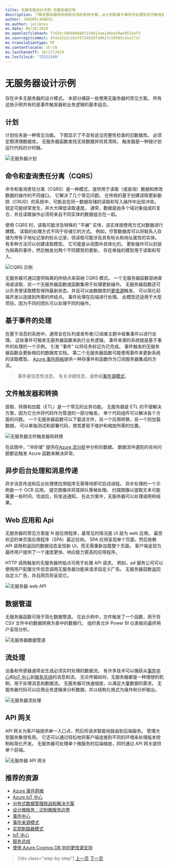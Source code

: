 ```yaml
---
title: 无服务器设计示例-无服务器应用
description: 了解无服务器体系结构支持的各种方案，从计划和基于事件的处理到文件触发器和流进程。
author: JEREMYLIKNESS
ms.author: jeliknes
ms.date: 06/26/2018
ms.openlocfilehash: f7d3ec50608848b725d813ae2a9ee59ae9532ef3
ms.sourcegitcommit: 4f4a32a5c16a75724920fa9627c59985c41e173c
ms.translationtype: MT
ms.contentlocale: zh-CN
ms.lasthandoff: 10/17/2019
ms.locfileid: "72522349"
---
```

# <a name="serverless-design-examples"></a>无服务器设计示例

存在许多无服务器的设计模式。 本部分捕获一些使用无服务器的常见方案。 所有这些示例共有的是事件触发器和业务逻辑的基本组合。

## <a name="scheduling"></a>计划

计划任务是一种常见功能。 下图显示了不具有适当完整性检查的旧数据库。 必须定期清理数据库。 无服务器函数查找无效数据并将其清除。 触发器是一种按计划运行代码的计时器。

![无服务器计划](./media/serverless-scheduling.png)

## <a name="command-and-query-responsibility-segregation-cqrs"></a>命令和查询责任分离（CQRS）

命令和查询责任分离（CQRS）是一种模式，提供用于读取（或查询）数据和修改数据的操作的不同接口。 它解决了几个常见问题。 在传统的基于创建读取更新删除（CRUD）的系统中，可能会在同一数据存储的读取和写入操作中出现冲突。 锁定可能经常发生，并大大降低读取速度。 通常，数据是由多个域对象组成的复合，并且读取操作必须将来自不同实体的数据组合在一起。

使用 CQRS 时，读取可能涉及特殊的 "平展" 实体，该实体按使用方式对数据进行建模。 读取的处理方式不同于存储它的方式。 例如，尽管数据库可以将联系人存储为带有子地址记录的标头记录，但读取可能涉及具有标头和地址属性的实体。 有多种方法可以创建读取模型。 它可能是从视图中具体化的。 更新操作可以封装为隔离的事件，然后触发对两个不同模型的更新。 存在单独的模型用于读取和写入。

![CQRS 示例](./media/cqrs-example.png)

无服务器可通过提供隔离的终结点来容纳 CQRS 模式。 一个无服务器函数容纳查询或读取，另一个无服务器函数或函数集用于处理更新操作。 无服务器函数还可以负责使读取模型保持最新状态，并且可以由数据库的[更改源](https://docs.microsoft.com/azure/cosmos-db/change-feed)触发。 可以简化前端开发以连接到所需的终结点。 事件处理在后端进行处理。 此模型还适用于大型项目，因为不同的团队可以处理不同的操作。

## <a name="event-based-processing"></a>基于事件的处理

在基于消息的系统中，通常会在队列或发布者/订阅者主题中收集事件以进行处理。 这些事件可触发无服务器函数来执行业务逻辑。 事件来源的系统就是基于事件的处理的一个示例。 引发 "事件" 以将任务标记为已完成。 事件触发的无服务器函数会更新相应的数据库文档。 第二个无服务器函数可能使用事件来更新系统的读取模型。 [Azure 事件网格](https://docs.microsoft.com/azure/event-grid/overview)提供一种将事件和函数作为订阅服务器集成的方法。

> 事件是信息性消息。 有关详细信息，请参阅[事件源模式](https://docs.microsoft.com/azure/architecture/patterns/event-sourcing)。

## <a name="file-triggers-and-transformations"></a>文件触发器和转换

提取、转换和加载（ETL）是一个常见的业务功能。 无服务器是 ETL 的不错解决方案，因为它允许将代码作为管道的一部分触发。 单个代码组件可以解决各个方面的问题。 一个无服务器函数可以下载该文件，另一个应用转换，另一个则加载数据。 可以单独测试和部署代码，使其更易于维护和缩放所需的位置。

![无服务器文件触发器和转换](./media/serverless-file-triggers.png)

在此图中，"冷存储" 提供在[Azure 流分析](https://docs.microsoft.com/azure/stream-analytics)中分析的数据。 数据流中遇到的任何问题都会触发 Azure 函数来解决异常。

## <a name="asynchronous-background-processing-and-messaging"></a>异步后台处理和消息传递

异步消息传送和后台处理使应用程序无需等待即可启动进程。 异步处理的一个示例是一个 OCR 应用。 提交图像并将其排队等候处理。 扫描图像以提取文本可能需要一些时间，完成后，将发送通知。 在此方案中，无服务器可以处理调用和结果。

## <a name="web-apps-and-apis"></a>Web 应用和 Api

无服务器的常见方案是 N 层应用程序，最常见的情况是 UI 层为 web 应用。 最受欢迎的单页面应用程序（SPA）最近拉响。 SPA 应用呈现单个页面，然后依赖 API 调用和返回的数据动态呈现新 UI，而无需重新加载整个页面。 客户端呈现为最终用户提供了一个速度更快、响应能力更高的应用程序。

HTTP 调用触发的无服务器终结点可用于处理 API 请求。 例如，ad 服务公司可以使用用户配置文件信息调用无服务器功能来请求自定义广告。 无服务器函数返回自定义广告，并且网页将呈现它。

![无服务器 web API](./media/serverless-web-api.png)

## <a name="data-pipeline"></a>数据管道

无服务器函数可用于简化数据管道。 在此示例中，文件触发了一个函数，用于将 CSV 文件中的数据转换为表中的数据行。 组织表允许 Power BI 仪表板向最终用户呈现分析。

![无服务器数据管道](./media/serverless-data-pipeline.png)

## <a name="stream-processing"></a>流处理

设备和传感器通常会生成必须实时处理的数据流。 有许多技术可以捕获从[事件中心](https://docs.microsoft.com/azure/event-hubs/event-hubs-what-is-event-hubs)和[IoT 中心](https://docs.microsoft.com/azure/iot-hub)到[服务总线](https://docs.microsoft.com/azure/service-bus)的消息和流。 无论传输如何，无服务器都是一种理想的机制，用于处理消息和数据流。 无服务器可快速缩放，以满足大量数据的需求。 无服务器代码可以应用业务逻辑来分析数据，并以结构化格式为操作和分析输出。

![无服务器流处理](./media/serverless-stream-processing.png)

## <a name="api-gateway"></a>API 网关

API 网关为客户端提供单一入口点，然后将请求智能地路由到后端服务。 管理大型服务集很有用。 它还可以通过轻松地将客户端连接到不同的环境来处理版本控制和简化开发。 无服务器可处理单个微服务的后端缩放，同时通过 API 网关提供单个前端。

![无服务器 API 网关](./media/serverless-api-gateway.png)

## <a name="recommended-resources"></a>推荐的资源

- [Azure 事件网格](https://docs.microsoft.com/azure/event-grid/overview)
- [Azure IoT 中心](https://docs.microsoft.com/azure/iot-hub)
- [分布式数据管理挑战和解决方案](../microservices/architect-microservice-container-applications/distributed-data-management.md)
- [设计微服务：识别微服务边界](https://docs.microsoft.com/azure/architecture/microservices/microservice-boundaries)
- [事件中心](https://docs.microsoft.com/azure/event-hubs/event-hubs-what-is-event-hubs)
- [事件来源模式](https://docs.microsoft.com/azure/architecture/patterns/event-sourcing)
- [实现断路器模式](../microservices/implement-resilient-applications/implement-circuit-breaker-pattern.md)
- [IoT 中心](https://docs.microsoft.com/azure/iot-hub)
- [服务总线](https://docs.microsoft.com/azure/service-bus)
- [使用 Azure Cosmos DB 中的更改源支持](https://docs.microsoft.com/azure/cosmos-db/change-feed)

>[!div class="step-by-step"]
>[上一页](serverless-architecture-considerations.md)
>[下一页](azure-serverless-platform.md)
